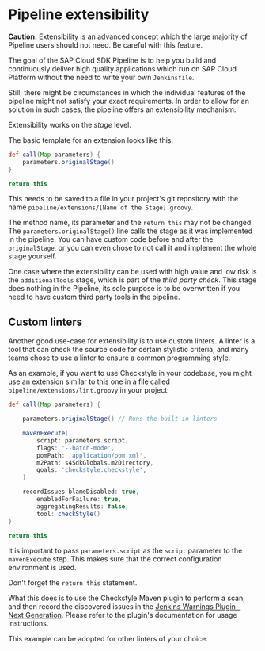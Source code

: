 # Pipeline extensibility

__Caution:__ Extensibility is an advanced concept which the large majority of Pipeline users should not need.
Be careful with this feature.

The goal of the SAP Cloud SDK Pipeline is to help you build and continuously deliver high quality applications which run on SAP Cloud Platform without the need to write your own `Jenkinsfile`.

Still, there might be circumstances in which the individual features of the pipeline might not satisfy your exact requirements.
In order to allow for an solution in such cases, the pipeline offers an extensibility mechanism.

Extensibility works on the _stage_ level.

The basic template for an extension looks like this:

```groovy
def call(Map parameters) {
    parameters.originalStage()
}

return this
```

This needs to be saved to a file in your project's git repository with the name `pipeline/extensions/[Name of the Stage].groovy`.

The method name, its parameter and the `return this` may not be changed.
The `parameters.originalStage()` line calls the stage as it was implemented in the pipeline.
You can have custom code before and after the `originalStage`, or you can even chose to not call it and implement the whole stage yourself.

One case where the extensibility can be used with high value and low risk is the `additionalTools` stage, which is part of the _third party check_.
This stage does nothing in the Pipeline, its sole purpose is to be overwritten if you need to have custom third party tools in the pipeline.

## Custom linters

Another good use-case for extensibility is to use custom linters.
A linter is a tool that can check the source code for certain stylistic criteria, and many teams chose to use a linter to ensure a common programming style.

As an example, if you want to use Checkstyle in your codebase, you might use an extension similar to this one in a file called `pipeline/extensions/lint.groovy` in your project:

```groovy
def call(Map parameters) {

    parameters.originalStage() // Runs the built in linters

    mavenExecute(
        script: parameters.script,
        flags: '--batch-mode',
        pomPath: 'application/pom.xml',
        m2Path: s4SdkGlobals.m2Directory,
        goals: 'checkstyle:checkstyle',
    )

    recordIssues blameDisabled: true,
        enabledForFailure: true,
        aggregatingResults: false,
        tool: checkStyle()
}

return this
```

It is important to pass `parameters.script` as the `script` parameter to the `mavenExecute` step.
This makes sure that the correct configuration environment is used.

Don't forget the `return this` statement.

What this does is to use the Checkstyle Maven plugin to perform a scan, and then record the discovered issues in the [Jenkins Warnings Plugin - Next Generation](https://github.com/jenkinsci/warnings-ng-plugin).
Please refer to the plugin's documentation for usage instructions.

This example can be adopted for other linters of your choice.
